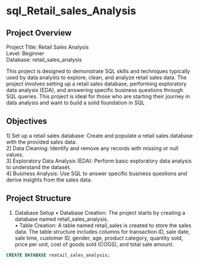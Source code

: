 # sql_Retail_sales_Analysis

## Project Overview
Project Title: Retail Sales Analysis  
Level: Beginner  
Database: retail_sales_analysis  

This project is designed to demonstrate SQL skills and techniques typically used by data analysts to explore, clean, and analyze retail sales data. The project involves setting up a retail sales database, performing exploratory data analysis (EDA), and answering specific business questions through SQL queries. This project is ideal for those who are starting their journey in data analysis and want to build a solid foundation in SQL


## Objectives
1] Set up a retail sales database: Create and populate a retail sales database with the provided sales data.  
2] Data Cleaning: Identify and remove any records with missing or null values.  
3] Exploratory Data Analysis (EDA): Perform basic exploratory data analysis to understand the dataset.  
4] Business Analysis: Use SQL to answer specific business questions and derive insights from the sales data.  


## Project Structure
1. Database Setup
• Database Creation: The project starts by creating a database named retail_sales_analysis.  
• Table Creation: A table named retail_sales is created to store the sales data. The table structure includes columns for transaction ID, sale date, sale time, customer ID, gender, age, product category, quantity sold, price per unit, cost of goods sold (COGS), and total sale amount.

```sql
CREATE DATABASE reatail_sales_analysis;
```
